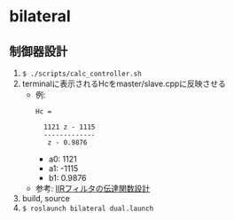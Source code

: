 # bilateral

## 制御器設計
1. `$ ./scripts/calc_controller.sh`
2. terminalに表示されるHcをmaster/slave.cppに反映させる
    - 例:
        ```
        Hc =

          1121 z - 1115
          -------------
           z - 0.9876
        ```
        - a0: 1121
        - a1: -1115
        - b1: 0.9876
    - 参考: [IIRフィルタの伝達関数設計](https://www.cqpub.co.jp/interface/sample/200609/I0609121.pdf)
3. build, source
4. `$ roslaunch bilateral dual.launch`
